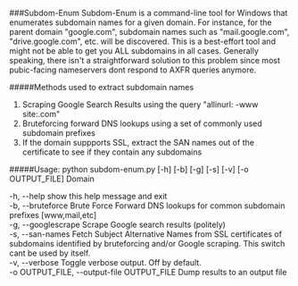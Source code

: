 ###Subdom-Enum 
Subdom-Enum is a command-line tool for Windows that enumerates subdomain names for a given domain. For instance, for the parent domain "google.com", subdomain names such as "mail.google.com", "drive.google.com", etc. will be discovered. This is a best-effort tool and might not be able to get you ALL subdomains in all cases. Generally speaking, there isn't a straightforward solution to this problem since most pubic-facing nameservers dont respond to AXFR queries anymore.

#####Methods used to extract subdomain names
1. Scraping Google Search Results using the query "allinurl: -www site:<Domain>.com"
2. Bruteforcing forward DNS lookups using a set of commonly used subdomain prefixes
3. If the domain suppports SSL, extract the SAN names out of the certificate to see if they contain any subdomains

#####Usage: 
python subdom-enum.py [-h] [-b] [-g] [-s] [-v] [-o OUTPUT_FILE] Domain

-h, --help		show this help message and exit <br/>
-b, --bruteforce	Brute Force Forward DNS lookups for common subdomain prefixes [www,mail,etc] <br/>
-g, --googlescrape	Scrape Google search results (politely) <br/>
-s, --san-names	Fetch Subject Alternative Names from SSL certificates of subdomains identified by bruteforcing and/or Google scraping. This switch cant be used by itself. <br/>
-v, --verbose	Toggle verbose output. Off by default. <br/>
-o OUTPUT_FILE, --output-file OUTPUT_FILE	Dump results to an output file <br/>

